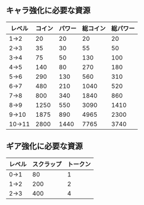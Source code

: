 
## キャラ強化に必要な資源

| レベル | コイン | パワー | 総コイン | 総パワー |
| ---- | --- | --- | --- | --- |
| 1→2 | 20 | 20 | 20 | 20 |
| 2→3 | 35 | 30 | 55 | 50 |
| 3→4 | 75 | 50 | 130 | 100 |
| 4→5 | 140 | 80 | 270 | 180 |
| 5→6 | 290 | 130 | 560 | 310 |
| 6→7 | 480 | 210 | 1040 | 520 |
| 7→8 | 800 | 340 | 1840 | 860 |
| 8→9 | 1250 | 550 | 3090 | 1410 |
| 9→10 | 1875 | 890 | 4965 | 2300 |
| 10→11 | 2800 | 1440 | 7765 | 3740 |


## ギア強化に必要な資源
| レベル | スクラップ | トークン |
| ---- | --- | --- |
| 0→1 | 80 | 1 |
| 1→2 | 200 | 2 |
| 2→3 | 400 | 4 |
